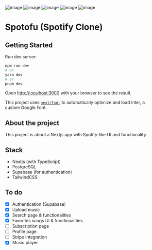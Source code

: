 ![image](https://img.shields.io/badge/HTML5-E34F26?style=for-the-badge&logo=html5&logoColor=white) ![image](https://img.shields.io/badge/TypeScript-007ACC?style=for-the-badge&logo=typescript&logoColor=white) ![image](https://img.shields.io/badge/next%20js-000000?style=for-the-badge&logo=nextdotjs&logoColor=white) ![image](https://img.shields.io/badge/Tailwind_CSS-38B2AC?style=for-the-badge&logo=tailwind-css&logoColor=white) ![image](https://img.shields.io/badge/React-20232A?style=for-the-badge&logo=react&logoColor=61DAFB)

# Spotofu (Spotify Clone)

## Getting Started

Run dev server:

```bash
npm run dev
# or
yarn dev
# or
pnpm dev
```

Open [http://localhost:3000](http://localhost:3000) with your browser to see the result.

This project uses [`next/font`](https://nextjs.org/docs/basic-features/font-optimization) to automatically optimize and load Inter, a custom Google Font.

## About the project

This project is about a Nextjs app with Spotify-like UI and functionality.

## Stack

* Nextjs (with TypeScript)
* PostgreSQL
* Supabase (for authentication)
* TailwindCSS

## To do

- [x] Authentication (Supabase)
- [x] Upload music
- [x] Search page & functionalities
- [x] Favorites songs UI & functionalities
- [ ] Subscription page
- [ ] Profile page
- [ ] Stripe integration
- [x] Music player

